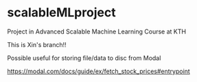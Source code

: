 # scalableMLproject
Project in Advanced Scalable Machine Learning Course at KTH

This is Xin's branch!! 

Possible useful for storing file/data to disc from Modal

https://modal.com/docs/guide/ex/fetch_stock_prices#entrypoint
